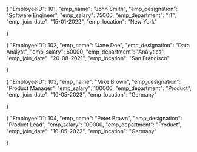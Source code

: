 {
    "EmployeeID": 101,
    "emp_name": "John Smith",
    "emp_designation": "Software Engineer",
    "emp_salary": 75000,
    "emp_department": "IT",
    "emp_join_date": "15-01-2022",
    "emp_location": "New York"

}

{
    "EmployeeID": 102,
    "emp_name": "Jane Doe",
    "emp_designation": "Data Analyst",
    "emp_salary": 60000,
    "emp_department": "Analytics",
    "emp_join_date": "20-08-2021",
    "emp_location": "San Francisco"

}

{
    "EmployeeID": 103,
    "emp_name": "Mike Brown",
    "emp_designation": "Product Manager",
    "emp_salary": 100000,
    "emp_department": "Product",
    "emp_join_date": "10-05-2023",
    "emp_location": "Germany"

}

{
    "EmployeeID": 104,
    "emp_name": "Peter Brown",
    "emp_designation": "Product Lead",
    "emp_salary": 100000,
    "emp_department": "Product",
    "emp_join_date": "10-05-2023",
    "emp_location": "Germany"

}